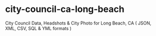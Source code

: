 # city-council-ca-long-beach
City Council Data, Headshots &amp; City Photo for Long Beach, CA ( JSON, XML, CSV, SQL &amp; YML formats )
